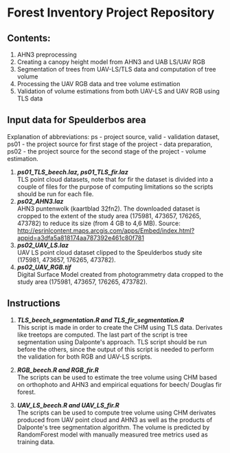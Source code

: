 # Forest Inventory Project Repository

## Contents:
1. AHN3 preprocessing
2. Creating a canopy height model from AHN3 and UAB LS/UAV RGB
3. Segmentation of trees from UAV-LS/TLS data and computation of tree volume
4. Processing the UAV RGB data and tree volume estimation
5. Validation of volume estimations from both UAV-LS and UAV RGB using TLS data

## Input data for Speulderbos area
Explanation of abbreviations: ps - project source, valid - validation dataset, ps01 - the project source for first stage of the project - data preparation, ps02 - the project source for the second stage of the project - volume estimation.  
1. ***ps01_TLS_beech.laz, ps01_TLS_fir.laz***   
TLS point cloud datasets, note that for fir the dataset is divided into a couple of files for the purpose of computing limitations so the scripts should be run for each file.  
2. ***ps02_AHN3.laz***  
AHN3 puntenwolk (kaartblad 32fn2). The downloaded dataset is cropped to the extent of the study area (175981, 473657, 176265, 473782) to reduce its size (from 4 GB to 4,6 MB). Source: http://esrinlcontent.maps.arcgis.com/apps/Embed/index.html?appid=a3dfa5a818174aa787392e461c80f781 
3. ***ps02_UAV_LS.laz***  
UAV LS point cloud dataset clipped to the Speulderbos study site (175981, 473657, 176265, 473782).  
4. ***ps02_UAV_RGB.tif***  
Digital Surface Model created from photogrammetry data cropped to the study area (175981, 473657, 176265, 473782).  

## Instructions  
1.  ***TLS_beech_segmentation.R and TLS_fir_segmentation.R***  
This script is made in order to create the CHM using TLS data. Derivates like treetops are computed. The last part of the script is tree segmentation using Dalponte's approach. TLS script should be run before the others, since the output of this script is needed to perform the validation for both RGB and UAV-LS scripts.  

2. ***RGB_beech.R and RGB_fir.R***   
The scripts can be used to estimate the tree volume using CHM based on orthophoto and AHN3 and empirical equations for beech/ Douglas fir forest.

3. ***UAV_LS_beech.R and UAV_LS_fir.R***   
The scripts can be used to compute tree volume using CHM derivates produced from UAV point cloud and AHN3 as well as the products of Dalponte's tree segmentation algorithm. The volume is predicted by RandomForest model with manually measured tree metrics used as training data.


